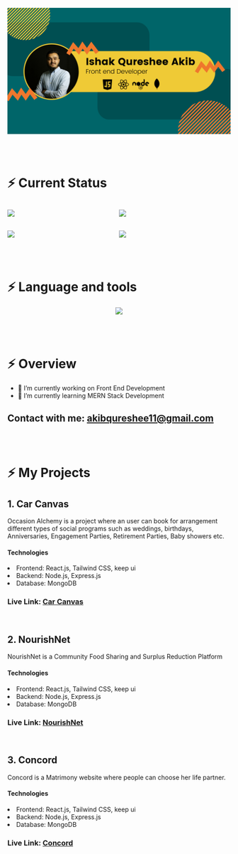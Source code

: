 




![The San Juan Mountains are beautiful!](https://raw.githubusercontent.com/IshakQuresheeAkib/IshakQuresheeAkib/main/images/github-cover.png "San Juan Mountains")

<br>
<br>

# ⚡ Current Status

<div style='display:grid; grid-template-columns:1fr 1fr'>

![](http://github-profile-summary-cards.vercel.app/api/cards/repos-per-language?username=IshakQuresheeAkib&theme=ayu_mirage)

![](http://github-profile-summary-cards.vercel.app/api/cards/stats?username=IshakQuresheeAkib&theme=ayu_mirage) 

![](http://github-profile-summary-cards.vercel.app/api/cards/productive-time?username=IshakQuresheeAkib&theme=ayu_mirage&utcOffset=8)

![](http://github-profile-summary-cards.vercel.app/api/cards/most-commit-language?username=IshakQuresheeAkib&theme=ayu_mirage)

</div>

<br>
<br>

# ⚡ Language and tools

<p align="center">
  <a href="https://skillicons.dev">
    <img src="https://skillicons.dev/icons?i=html,css,tailwind,javascript,react,git,github,firebase,nodejs,expressjs,mongodb" />
  </a>
</p>

<br>
<br>

# ⚡ Overview

- 🔭 I’m currently working on Front End Development
- 🌱 I’m currently learning MERN Stack Development
## Contact with me: <akibqureshee11@gmail.com>

<br>
<br>

# ⚡ My Projects

## 1. Car Canvas

Occasion Alchemy is a project where an user can book for arrangement different types of social programs such as weddings, birthdays, Anniversaries, Engagement Parties, Retirement Parties, Baby showers etc. 

#### Technologies
<li>Frontend: React.js, Tailwind CSS, keep ui
<li>Backend: Node.js, Express.js
<li>Database: MongoDB

### Live Link: [Car Canvas](https://car-canvas.web.app "Car Canvas Client side") 

<br>

## 2. NourishNet

NourishNet is a Community Food Sharing and Surplus
Reduction Platform 

#### Technologies
<li>Frontend: React.js, Tailwind CSS, keep ui
<li>Backend: Node.js, Express.js
<li>Database: MongoDB

### Live Link: [NourishNet](https://nourish-net.web.app/ "NourishNet Client side") 

<br>

## 3. Concord

Concord is a Matrimony website where people can choose her
life partner.

#### Technologies
<li>Frontend: React.js, Tailwind CSS, keep ui
<li>Backend: Node.js, Express.js
<li>Database: MongoDB

### Live Link: [Concord](https://assignment-12-847d7.web.app "Concord Client side") 

<br>